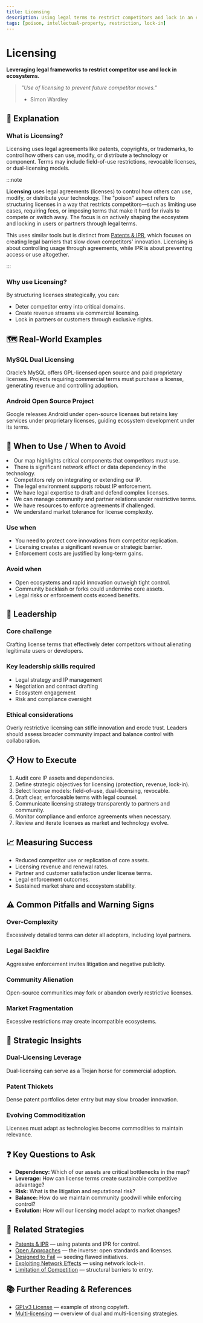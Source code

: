 ```yaml
---
title: Licensing
description: Using legal terms to restrict competitors and lock in an ecosystem.
tags: [poison, intellectual-property, restriction, lock-in]
---
```


# Licensing

**Leveraging legal frameworks to restrict competitor use and lock in ecosystems.**

> *"Use of licensing to prevent future competitor moves."*
>
> - Simon Wardley

## 🤔 **Explanation**

### What is Licensing?

Licensing uses legal agreements like patents, copyrights, or trademarks, to control how others can use, modify, or distribute a technology or component. Terms may include field-of-use restrictions, revocable licenses, or dual-licensing models.

:::note

**Licensing** uses legal agreements (licenses) to control how others can use, modify, or distribute your technology. The "poison" aspect refers to structuring licenses in a way that restricts competitors—such as limiting use cases, requiring fees, or imposing terms that make it hard for rivals to compete or switch away. The focus is on actively shaping the ecosystem and locking in users or partners through legal terms.

This uses similar tools but is distinct from [Patents & IPR](/strategies/decelerators/ipr), which focuses on creating legal barriers that slow down competitors' innovation. Licensing is about controlling usage through agreements, while IPR is about preventing access or use altogether.

:::


### Why use Licensing?

By structuring licenses strategically, you can:

- Deter competitor entry into critical domains.
- Create revenue streams via commercial licensing.
- Lock in partners or customers through exclusive rights.

## 🗺️ **Real-World Examples**

### MySQL Dual Licensing

Oracle’s MySQL offers GPL-licensed open source and paid proprietary licenses. Projects requiring commercial terms must purchase a license, generating revenue and controlling adoption.

### Android Open Source Project

Google releases Android under open-source licenses but retains key services under proprietary licenses, guiding ecosystem development under its terms.

## 🚦 **When to Use / When to Avoid**

<Assessment strategyName="Licensing">
  <MapSignals>
    <li>Our map highlights critical components that competitors must use.</li>
    <li>There is significant network effect or data dependency in the technology.</li>
    <li>Competitors rely on integrating or extending our IP.</li>
    <li>The legal environment supports robust IP enforcement.</li>
  </MapSignals>
  <Readiness>
    <li>We have legal expertise to draft and defend complex licenses.</li>
    <li>We can manage community and partner relations under restrictive terms.</li>
    <li>We have resources to enforce agreements if challenged.</li>
    <li>We understand market tolerance for license complexity.</li>
  </Readiness>
</Assessment>

### Use when

- You need to protect core innovations from competitor replication.
- Licensing creates a significant revenue or strategic barrier.
- Enforcement costs are justified by long-term gains.

### Avoid when

- Open ecosystems and rapid innovation outweigh tight control.
- Community backlash or forks could undermine core assets.
- Legal risks or enforcement costs exceed benefits.

## 🎯 **Leadership**

### Core challenge

Crafting license terms that effectively deter competitors without alienating legitimate users or developers.

### Key leadership skills required

- Legal strategy and IP management
- Negotiation and contract drafting
- Ecosystem engagement
- Risk and compliance oversight

### Ethical considerations

Overly restrictive licensing can stifle innovation and erode trust. Leaders should assess broader community impact and balance control with collaboration.

## 📋 **How to Execute**

1. Audit core IP assets and dependencies.
2. Define strategic objectives for licensing (protection, revenue, lock-in).
3. Select license models: field-of-use, dual-licensing, revocable.
4. Draft clear, enforceable terms with legal counsel.
5. Communicate licensing strategy transparently to partners and community.
6. Monitor compliance and enforce agreements when necessary.
7. Review and iterate licenses as market and technology evolve.

## 📈 **Measuring Success**

- Reduced competitor use or replication of core assets.
- Licensing revenue and renewal rates.
- Partner and customer satisfaction under license terms.
- Legal enforcement outcomes.
- Sustained market share and ecosystem stability.

## ⚠️ **Common Pitfalls and Warning Signs**

### Over-Complexity

Excessively detailed terms can deter all adopters, including loyal partners.

### Legal Backfire

Aggressive enforcement invites litigation and negative publicity.

### Community Alienation

Open-source communities may fork or abandon overly restrictive licenses.

### Market Fragmentation

Excessive restrictions may create incompatible ecosystems.

## 🧠 **Strategic Insights**

### Dual-Licensing Leverage

Dual-licensing can serve as a Trojan horse for commercial adoption.

### Patent Thickets

Dense patent portfolios deter entry but may slow broader innovation.

### Evolving Commoditization

Licenses must adapt as technologies become commodities to maintain relevance.

## ❓ **Key Questions to Ask**

- **Dependency:** Which of our assets are critical bottlenecks in the map?
- **Leverage:** How can license terms create sustainable competitive advantage?
- **Risk:** What is the litigation and reputational risk?
- **Balance:** How do we maintain community goodwill while enforcing control?
- **Evolution:** How will our licensing model adapt to market changes?

## 🔀 **Related Strategies**

- [Patents & IPR](/strategies/decelerators/ipr) — using patents and IPR for control.
- [Open Approaches](/strategies/accelerators/open-approaches) — the inverse: open standards and licenses.
- [Designed to Fail](/strategies/poison/designed-to-fail) — seeding flawed initiatives.
- [Exploiting Network Effects](/strategies/accelerators/exploiting-network-effects) — using network lock-in.
- [Limitation of Competition](/strategies/defensive/limitation-of-competition) — structural barriers to entry.

## 📚 **Further Reading & References**

- [GPLv3 License](https://www.gnu.org/licenses/gpl-3.0.html) — example of strong copyleft.
- [Multi-licensing](https://en.wikipedia.org/wiki/Multi-licensing) — overview of dual and multi-licensing strategies.
